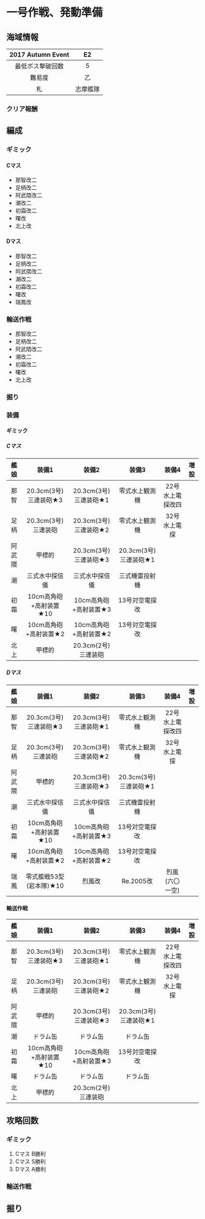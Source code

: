 # 一号作戦、発動準備

## 海域情報

| 2017 Autumn Event | E2       |
| :-:               | :-:      |
| 最低ボス撃破回数  | 5        |
| 難易度            | 乙       |
| 札                | 志摩艦隊 |

### クリア報酬

## 編成

### ギミック

#### Cマス

- 那智改二
- 足柄改二
- 阿武隈改二
- 潮改二
- 初霜改二
- 曙改
- 北上改

#### Dマス

- 那智改二
- 足柄改二
- 阿武隈改二
- 潮改二
- 初霜改二
- 曙改
- 瑞鳳改


### 輸送作戦

- 那智改二
- 足柄改二
- 阿武隈改二
- 潮改二
- 初霜改二
- 曙改
- 北上改


### 掘り


### 装備

#### ギミック

##### Cマス

| 艦娘   | 装備1                   | 装備2                 | 装備3                 | 装備4            | 増設 |
| :-:    | :---------------------: | :----------------:    | :---------:           | :-:              | :-:  |
| 那智   | 20.3cm(3号)三連装砲★3   | 20.3cm(3号)三連装砲★1 | 零式水上観測機        | 22号水上電探改四 |      |
| 足柄   | 20.3cm(3号)三連装砲     | 20.3cm(3号)三連装砲★2 | 零式水上観測機        | 32号水上電探     |      |
| 阿武隈 | 甲標的                  | 20.3cm(3号)三連装砲★3 | 20.3cm(3号)三連装砲★1 |                  |      |
| 潮     | 三式水中探信儀          | 三式水中探信儀        | 三式機雷投射機        |                  |      |
| 初霜   | 10cm高角砲+高射装置★10  | 10cm高角砲+高射装置★3 | 13号対空電探改        |                  |      |
| 曙     | 10cm高角砲+高射装置★2   | 10cm高角砲+高射装置★2 | 13号対空電探改        |                  |      |
| 北上   | 甲標的                  | 20.3cm(2号)三連装砲   |                       |                  |      |


##### Dマス

| 艦娘   | 装備1                   | 装備2                 | 装備3                 | 装備4            | 増設 |
| :-:    | :---------------------: | :----------------:    | :---------:           | :-:              | :-:  |
| 那智   | 20.3cm(3号)三連装砲★3   | 20.3cm(3号)三連装砲★1 | 零式水上観測機        | 22号水上電探改四 |      |
| 足柄   | 20.3cm(3号)三連装砲     | 20.3cm(3号)三連装砲★2 | 零式水上観測機        | 32号水上電探     |      |
| 阿武隈 | 甲標的                  | 20.3cm(3号)三連装砲★3 | 20.3cm(3号)三連装砲★1 |                  |      |
| 潮     | 三式水中探信儀          | 三式水中探信儀        | 三式機雷投射機        |                  |      |
| 初霜   | 10cm高角砲+高射装置★10  | 10cm高角砲+高射装置★3 | 13号対空電探改        |                  |      |
| 曙     | 10cm高角砲+高射装置★2   | 10cm高角砲+高射装置★2 | 13号対空電探改        |                  |      |
| 瑞鳳   | 零式艦戦53型(岩本隊)★10 | 烈風改                | Re.2005改             | 烈風(六〇一空)   |      |


#### 輸送作戦

| 艦娘   | 装備1                   | 装備2                 | 装備3                 | 装備4            | 増設 |
| :-:    | :---------------------: | :----------------:    | :---------:           | :-:              | :-:  |
| 那智   | 20.3cm(3号)三連装砲★3   | 20.3cm(3号)三連装砲★1 | 零式水上観測機        | 22号水上電探改四 |      |
| 足柄   | 20.3cm(3号)三連装砲     | 20.3cm(3号)三連装砲★2 | 零式水上観測機        | 32号水上電探     |      |
| 阿武隈 | 甲標的                  | 20.3cm(3号)三連装砲★3 | 20.3cm(3号)三連装砲★1 |                  |      |
| 潮     | ドラム缶                | ドラム缶              | ドラム缶              |                  |      |
| 初霜   | 10cm高角砲+高射装置★10  | 10cm高角砲+高射装置★3 | 13号対空電探改        |                  |      |
| 曙     | ドラム缶                | ドラム缶              | ドラム缶              |                  |      |
| 北上   | 甲標的                  | 20.3cm(2号)三連装砲   |                       |                  |      |


## 攻略回数

### ギミック

1. Cマス B勝利
1. Cマス S勝利
1. Dマス A勝利

### 輸送作戦


## 掘り





